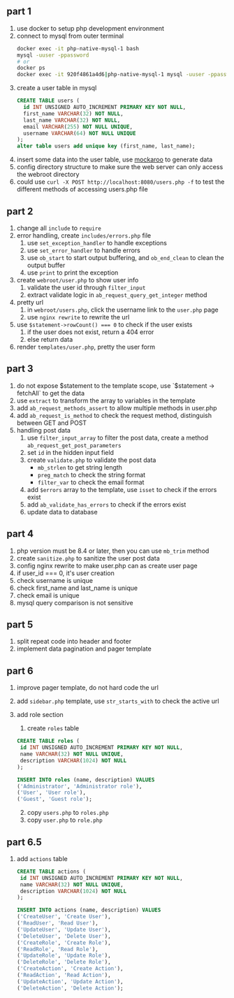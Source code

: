 ## part 1

1. use docker to setup php development environment
2. connect to mysql from outer terminal
   ```bash
   docker exec -it php-native-mysql-1 bash
   mysql -uuser -ppassword
   # or
   docker ps
   docker exec -it 920f4861a4d6|php-native-mysql-1 mysql -uuser -ppassword
   ```
3. create a user table in mysql
   ```sql
   CREATE TABLE users (
     id INT UNSIGNED AUTO_INCREMENT PRIMARY KEY NOT NULL,
     first_name VARCHAR(32) NOT NULL,
     last_name VARCHAR(32) NOT NULL,
     email VARCHAR(255) NOT NULL UNIQUE,
     username VARCHAR(64) NOT NULL UNIQUE
   );
   alter table users add unique key (first_name, last_name);
   ```
4. insert some data into the user table, use [mockaroo](https://www.mockaroo.com/) to generate data
5. config directory structure to make sure the web server can only access the webroot directory
6. could use `curl -X POST http://localhost:8080/users.php -f` to test the different methods of accessing users.php file

## part 2

1. change all `include` to `require`
2. error handling, create `includes/errors.php` file
   1. use `set_exception_handler` to handle exceptions
   2. use `set_error_handler` to handle errors
   3. use `ob_start` to start output buffering, and `ob_end_clean` to clean the output buffer
   4. use `print` to print the exception
3. create `webroot/user.php` to show user info
   1. validate the user id through `filter_input`
   2. extract validate logic in `ab_request_query_get_integer` method
4. pretty url
   1. in `webroot/users.php`, click the username link to the `user.php` page
   2. use `nginx rewrite` to rewrite the url
5. use `$statement->rowCount() === 0` to check if the user exists
   1. if the user does not exist, return a 404 error
   2. else return data
6. render `templates/user.php`, pretty the user form

## part 3

1. do not expose $statement to the template scope, use `$statement -> fetchAll` to get the data
2. use `extract` to transform the array to variables in the template
3. add `ab_request_methods_assert` to allow multiple methods in user.php
4. add `ab_request_is_method` to check the request method, distinguish between GET and POST
5. handling post data
   1. use `filter_input_array` to filter the post data, create a method `ab_request_get_post_parameters`
   2. set `id` in the hidden input field
   3. create `validate.php` to validate the post data
      - `mb_strlen` to get string length
      - `preg_match` to check the string format
      - `filter_var` to check the email format
   4. add `$errors` array to the template, use `isset` to check if the errors exist
   5. add `ab_validate_has_errors` to check if the errors exist
   6. update data to database

## part 4

1. php version must be 8.4 or later, then you can use `mb_trim` method
2. create `sanitize.php` to sanitize the user post data
3. config nginx rewrite to make user.php can as create user page
4. if user_id === 0, it's user creation
5. check username is unique
6. check first_name and last_name is unique
7. check email is unique
8. mysql query comparison is not sensitive

## part 5

1. split repeat code into header and footer
2. implement data pagination and pager template

## part 6

1. improve pager template, do not hard code the url
2. add `sidebar.php` template, use `str_starts_with` to check the active url
3. add role section

   1. create `roles` table

   ```sql
   CREATE TABLE roles (
    id INT UNSIGNED AUTO_INCREMENT PRIMARY KEY NOT NULL,
    name VARCHAR(32) NOT NULL UNIQUE,
    description VARCHAR(1024) NOT NULL
   );

   INSERT INTO roles (name, description) VALUES
   ('Administrator', 'Administrator role'),
   ('User', 'User role'),
   ('Guest', 'Guest role');
   ```

   2. copy `users.php` to `roles.php`
   3. copy `user.php` to `role.php`

## part 6.5

1. add `actions` table

   ```sql
   CREATE TABLE actions (
    id INT UNSIGNED AUTO_INCREMENT PRIMARY KEY NOT NULL,
    name VARCHAR(32) NOT NULL UNIQUE,
    description VARCHAR(1024) NOT NULL
   );

   INSERT INTO actions (name, description) VALUES
   ('CreateUser', 'Create User'),
   ('ReadUser', 'Read User'),
   ('UpdateUser', 'Update User'),
   ('DeleteUser', 'Delete User'),
   ('CreateRole', 'Create Role'),
   ('ReadRole', 'Read Role'),
   ('UpdateRole', 'Update Role'),
   ('DeleteRole', 'Delete Role'),
   ('CreateAction', 'Create Action'),
   ('ReadAction', 'Read Action'),
   ('UpdateAction', 'Update Action'),
   ('DeleteAction', 'Delete Action');
   ```
